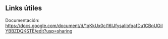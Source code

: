 ## Links útiles

Documentación: 
https://docs.google.com/document/d/1qKkUx0cI16IJfysaIibfqafDu1CBqUOiIYBBZDQKSTE/edit?usp=sharing
